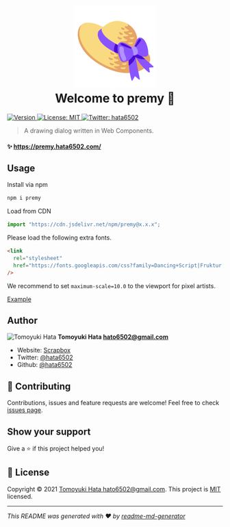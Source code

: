 <!-- markdownlint-disable -->
<h1 align="center">
  <img alt="" src="favicon.png" /><br />
  Welcome to premy 👋
</h1>

<p>
  <a href="https://www.npmjs.com/package/premy" target="_blank">
    <img alt="Version" src="https://img.shields.io/npm/v/premy.svg">
  </a>
  <a href="https://github.com/hata6502/premy/blob/main/LICENSE" target="_blank">
    <img alt="License: MIT" src="https://img.shields.io/badge/License-MIT-yellow.svg" />
  </a>
  <a href="https://twitter.com/hata6502" target="_blank">
    <img alt="Twitter: hata6502" src="https://img.shields.io/twitter/follow/hata6502.svg?style=social" />
  </a>
</p>

> A drawing dialog written in Web Components.

#### ✨ <https://premy.hata6502.com/>

## Usage

Install via npm

```sh
npm i premy
```

Load from CDN

```js
import "https://cdn.jsdelivr.net/npm/premy@x.x.x";
```

Please load the following extra fonts.

```html
<link
  rel="stylesheet"
  href="https://fonts.googleapis.com/css?family=Dancing+Script|Fruktur|Hachi+Maru+Pop|Potta+One"
/>
```

We recommend to set `maximum-scale=10.0` to the viewport for pixel artists.

[Example](https://raw.githubusercontent.com/hata6502/premy-landing-page/main/content/_index.md)

## Author

<img alt="Tomoyuki Hata" src="https://avatars.githubusercontent.com/hata6502" width="48" /> **Tomoyuki Hata <hato6502@gmail.com>**

- Website: [Scrapbox](https://scrapbox.io/hata6502/)
- Twitter: [@hata6502](https://twitter.com/hata6502)
- Github: [@hata6502](https://github.com/hata6502)

## 🤝 Contributing

Contributions, issues and feature requests are welcome!
Feel free to check [issues page](https://github.com/hata6502/premy/issues).

## Show your support

Give a ⭐️ if this project helped you!

## 📝 License

Copyright © 2021 [Tomoyuki Hata <hato6502@gmail.com>](https://github.com/hata6502).
This project is [MIT](https://github.com/hata6502/premy/blob/main/LICENSE) licensed.

---

_This README was generated with ❤️ by [readme-md-generator](https://github.com/kefranabg/readme-md-generator)_
